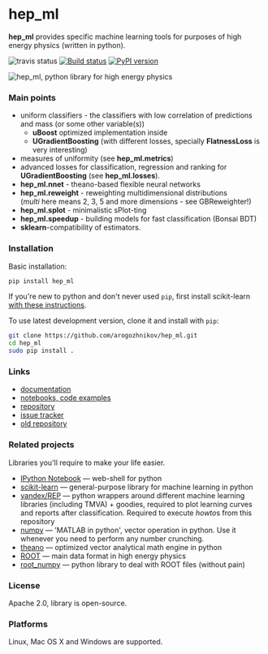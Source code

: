 # hep_ml
**hep_ml** provides specific machine learning tools for purposes of high energy physics (written in python).

![travis status](https://travis-ci.org/arogozhnikov/hep_ml.svg?branch=master)
[![Build status](https://ci.appveyor.com/api/projects/status/kxatlw869t9ibbo3?svg=true)](https://ci.appveyor.com/project/arogozhnikov/hep-ml)
[![PyPI version](https://badge.fury.io/py/hep_ml.svg)](http://badge.fury.io/py/hep_ml)

![hep_ml, python library for high energy physics](https://github.com/arogozhnikov/hep_ml/blob/data/data_to_download/hep_ml_image.png)


### Main points
* uniform classifiers - the classifiers with low correlation of predictions and mass (or some other variable(s))
  * __uBoost__ optimized implementation inside
  * __UGradientBoosting__ (with different losses, specially __FlatnessLoss__ is very interesting)
* measures of uniformity (see **hep_ml.metrics**)
* advanced losses for classification, regression and ranking for __UGradientBoosting__ (see **hep_ml.losses**).  
* **hep_ml.nnet** - theano-based flexible neural networks 
* **hep_ml.reweight** - reweighting multidimensional distributions <br />
  (_multi_ here means 2, 3, 5 and more dimensions - see GBReweighter!)
* **hep_ml.splot** - minimalistic sPlot-ting 
* **hep_ml.speedup** - building models for fast classification (Bonsai BDT)
* **sklearn**-compatibility of estimators.

### Installation

Basic installation:

```bash
pip install hep_ml
```

If you're new to python and don't never used `pip`, first install scikit-learn [with these instructions](http://scikit-learn.org/stable/install.html).

To use latest development version, clone it and install with `pip`:
```bash
git clone https://github.com/arogozhnikov/hep_ml.git
cd hep_ml
sudo pip install .
```

### Links

* [documentation](https://arogozhnikov.github.io/hep_ml/)
* [notebooks, code examples](https://github.com/arogozhnikov/hep_ml/tree/master/notebooks)
* [repository](https://github.com/arogozhnikov/hep_ml)
* [issue tracker](https://github.com/arogozhnikov/hep_ml/issues)
* [old repository](https://github.com/anaderi/lhcb_trigger_ml)

### Related projects 
Libraries you'll require to make your life easier.

* [IPython Notebook](http://ipython.org/notebook.html) &mdash; web-shell for python
* [scikit-learn](http://scikit-learn.org/)  &mdash; general-purpose library for machine learning in python
* [yandex/REP](https://github.com/yandex/REP)  &mdash; python wrappers around different machine learning libraries 
    (including TMVA) + goodies, required to plot learning curves and reports after classification. Required to execute *howto*s from this repository
* [numpy](http://www.numpy.org/)  &mdash; 'MATLAB in python', vector operation in python. 
    Use it whenever you need to perform any number crunching. 
* [theano](http://deeplearning.net/software/theano/)  &mdash; optimized vector analytical math engine in python
* [ROOT](https://root.cern.ch/)  &mdash; main data format in high energy physics 
* [root_numpy](http://rootpy.github.io/root_numpy/)  &mdash; python library to deal with ROOT files (without pain)


### License
Apache 2.0, library is open-source.

### Platforms 
Linux, Mac OS X and Windows are supported.
